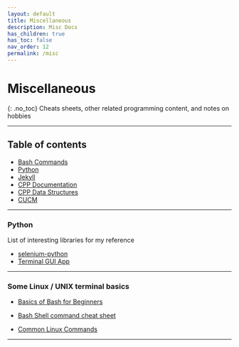 ```yaml
---
layout: default
title: Miscellaneous
description: Misc Docs
has_children: true
has_toc: false
nav_order: 12
permalink: /misc
---
```


# Miscellaneous
{: .no_toc}
Cheats sheets, other related programming content, and notes on hobbies

---

## Table of contents
- [Bash Commands](../misc/bash.md)
- [Python](../misc/python.md)
- [Jekyll](../misc/jekyll.md)
- [CPP Documentation](../misc/_site/misc/cpp.html)
- [CPP Data Structures](../misc/_site/misc/cppDataStructures.html)
- [CUCM](../misc/cucm.md)


---
### Python
List of interesting libraries for my reference

- [selenium-python](https://selenium-python.readthedocs.io/navigating.html)
- [Terminal GUI App](https://textual.textualize.io/tutorial/)

---

### Some Linux / UNIX terminal basics

- [Basics of Bash for Beginners](https://towardsdatascience.com/basics-of-bash-for-beginners-92e53a4c117a)

- [Bash Shell command cheat sheet](https://www.educative.io/blog/bash-shell-command-cheat-sheet)

- [Common Linux Commands](https://wiki.cs.astate.edu/index.php/Common_Linux_Commands)

---
